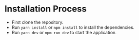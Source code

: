 # Installation Process

- First clone the repository.
- Run `yarn install` or `npm install` to install the dependencies.
- Run `yarn dev` or `npm run dev` to start the application.
